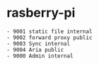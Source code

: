 # rasberry-pi
    - 9001 static file internal
    - 9002 forward proxy public
    - 9003 Sync internal
    - 9004 Aria public
    - 9000 Admin internal 